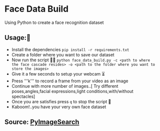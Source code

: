 # Face Data Build

Using Python to create a face recognition dataset

## Usage:🤺

- Install the dependencies ```pip install -r requirements.txt```
- Create a folder where you want to save our dataset
- Now run the script 🏃‍♂️
```python face_data_build.py -c <path to where the face cascade resides> -o <path to the folder where you want to store the images>```
- Give it a few seconds to setup your webcam ⏳
- Press '''k''' to record a frame from your video as an image
- Continue with more number of images..[ Try different poses,angles,facial expressions,light conditions,with/without spectacles]
- Once you are satisfies press ```q``` to stop the script 🤚
- Kaboom!..you have your very own face dataset

## Source: [PyImageSearch](pyimagesearch.com/2018/06/11/how-to-build-a-custom-face-recognition-dataset/)
